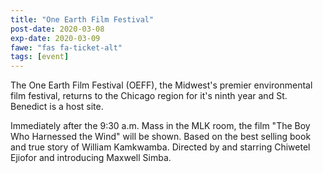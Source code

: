 ```yaml
---
title: "One Earth Film Festival"
post-date: 2020-03-08
exp-date: 2020-03-09
fawe: "fas fa-ticket-alt"
tags: [event]
---
```

The One Earth Film Festival (OEFF), the Midwest's premier environmental film festival, returns to the Chicago region for it's ninth year and St. Benedict is a host site. 

Immediately after the 9:30 a.m. Mass in the MLK room, the film "The Boy Who Harnessed the Wind" will be shown. Based on the best selling book and true story of William Kamkwamba. Directed by and starring Chiwetel Ejiofor and introducing Maxwell Simba.